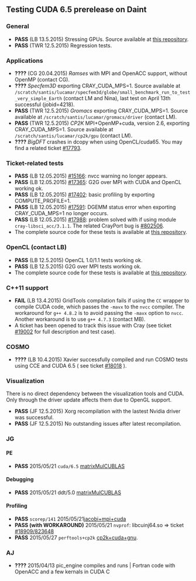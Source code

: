 ## Testing CUDA 6.5 prerelease on Daint

### General 
* **PASS** (LB 13.5.2015) Stressing GPUs. Source available at [this repository](https://github.com/lichinka/cuda-stress).
* **PASS** (TWR 12.5.2015) Regression tests.

### Applications
* **????** (CG 20.04.2015) _Ramses_ with MPI and OpenACC support, without OpenMP (contact CG).
* **????** _Specfem3D_ exporting CRAY_CUDA_MPS=1. Source available at ``/scratch/santis/lucamar/specfem3d/globe/small_benchmark_run_to_test_very_simple_Earth`` (contact LM and Nina), last test on April 13th successful (jobid=4218).
* **PASS** (TWR 12.5.2015) _Gromacs_ exporting CRAY_CUDA_MPS=1. Source available at ``/scratch/santis/lucamar/gromacs/driver`` (contact LM).
* **PASS** (TWR 12.5.2015) _CP2K_ MPI+OpenMP+cuda, version 2.6, exporting CRAY_CUDA_MPS=1. Source available at ``/scratch/santis/lucamar/cp2k/gpu`` (contact LM).
* **????** _BigDFT_ crashes in dcopy when using OpenCL/cuda65. You may find a related ticket [#17793](https://webrt.cscs.ch/Ticket/Display.html?id=17793).

### Ticket-related tests
* **PASS** (LB 12.05.2015) [#15166](https://webrt.cscs.ch/Ticket/Display.html?id=15166): nvcc warning no longer appears.
* **PASS** (LB 12.05.2015) [#17365](https://webrt.cscs.ch/Ticket/Display.html?id=17365): G2G over MPI with CUDA and OpenCL working ok.
* **PASS** (LB 12.05.2015) [#17402](https://webrt.cscs.ch/Ticket/Display.html?id=17402): basic profiling by exporting COMPUTE_PROFILE=1.
* **PASS** (LB 12.05.2015) [#17591](https://webrt.cscs.ch/Ticket/Display.html?id=17591): DGEMM status error when exporting CRAY_CUDA_MPS=1 no longer occurs.
* **PASS** (LB 12.05.2015) [#17988](https://webrt.cscs.ch/Ticket/Display.html?id=17988): problem solved with if using module ``cray-libsci_acc/3.1.1``. The related CrayPort bug is [#802506](https://crayport.cray.com/_layouts/cray.portal.bugs/BugDetails.aspx?BugId=821506).
* The complete source code for these tests is available at [this repository](https://github.com/lichinka/L2).


### OpenCL (contact LB)
* **PASS** (LB 12.5.2015) OpenCL 1.0/1.1 tests working ok.
* **PASS** (LB 12.5.2015) G2G over MPI tests working ok.
* The complete source code for these tests is available at [this repository](https://github.com/lichinka/opencl-training).


### C++11 support
* **FAIL** (LB 13.4.2015) GridTools compilation fails if using the ``CC`` wrapper to compile CUDA code, which passes the ``-mavx`` to the ``nvcc`` compiler. The workaround for ``g++ 4.8.2`` is to avoid passing the ``-mavx`` option to ``nvcc``. Another workaround is to use ``g++ 4.7.3`` (contact MB).
* A ticket has been opened to track this issue with Cray (see ticket [#19002](https://webrt.cscs.ch/Ticket/Display.html?id=19002) for full description and test case).


### COSMO
* **????** (LB 10.4.2015) Xavier successfully compiled and run COSMO tests using CCE and CUDA 6.5 ( see ticket [#18018](https://webrt.cscs.ch/Ticket/Display.html?id=18018) ).


### Visualization
There is no direct dependency between the visualization tools and CUDA. Only through the driver update affects them due to OpenGL support.
* **PASS** (JF 12.5.2015) Xorg recompilation with the lastest Nvidia driver was successful.
* **PASS** (JF 12.5.2015) No outstanding issues after latest recompilation.

### JG
#### PE
* **PASS** 2015/05/21 ``cuda/6.5`` [matrixMulCUBLAS](https://bitbucket.org/jgphpc/pug/issue/27/matrixmulcublas)

#### Debugging
* **PASS** 2015/05/21 ddt/5.0 [matrixMulCUBLAS](https://github.com/eth-cscs/parallel-debuggers/issues/51)

#### Profiling
* **PASS** ``scorep/141`` 2015/05/21[jacobi+mpi+cuda](https://bitbucket.org/jgphpc/pug/issue/7/jacobi-mpi-cuda)
* **PASS (with WORKAROUND)** 2015/05/21 ``nvprof``: libcuinj64.so => ticket [#18909/823648](https://webrt.cscs.ch/Ticket/Display.html?id=18909)
* **PASS** 2015/05/27 ``perftools+cp2k`` [cp2k+cuda+gnu](https://bitbucket.org/jgphpc/pug/issue/24/cp2k).
 
### AJ
* **????** 2015/04/13 pic_engine compiles and runs | Fortran code with OpenACC and a few kernals in CUDA C
